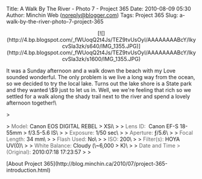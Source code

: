 Title: A Walk By The River - Photo 7 - Project 365
Date: 2010-08-09 05:30
Author: Minchin Web (noreply@blogger.com)
Tags: Project 365
Slug: a-walk-by-the-river-photo-7-project-365

<div class="separator" style="clear: both; text-align: center;">

</p>
<p>
[![](http://4.bp.blogspot.com/_fWUoqQ2t4Js/TEZ9tvUsOyI/AAAAAAAABcY/IkycvSla3zk/s640/IMG_1355.JPG)](http://4.bp.blogspot.com/_fWUoqQ2t4Js/TEZ9tvUsOyI/AAAAAAAABcY/IkycvSla3zk/s1600/IMG_1355.JPG)

</div>

</p>
It was a Sunday afternoon and a walk down the beach with my Love sounded
wonderful. The only problem is we live a long way from the ocean, so we
decided to try the local lake. Turns out the lake shore is a State park
and they wanted \$9 just to let us in. Well, we we're feeling that rich
so we settled for a walk along the shady trail next to the river and
spend a lovely afternoon together!\

</p>
> </p>
> <span style="color: #666666;">Model: </span>Canon EOS DIGITAL REBEL
> XSi\
>
> <span style="color: #666666;">Lens ID: </span> Canon EF-S 18-55mm
> f/3.5-5.6 IS\
>
> <span style="color: #666666;">Exposure: </span>1/50 sec\
>
> <span style="color: #666666;">Aperture: </span>ƒ/5.6\
>
> <span style="color: #666666;">Focal Length: </span>34 mm\
>
> <span style="color: #666666;">Flash Used: </span>No\
>
> <span style="color: #666666;">ISO: </span>200\
>
> <span style="color: #666666;">Filter(s): </span>HOYA UV(0)\
>
> <span style="color: #666666;">White Balance: </span>Cloudy (\~6,000
> K)\
>
> <span style="color: #666666;">Date and Time
> (Original): </span>2010:07:18 17:23:57
>
> <p>

</p>
[About Project
365](http://blog.minchin.ca/2010/07/project-365-introduction.html)

</p>

